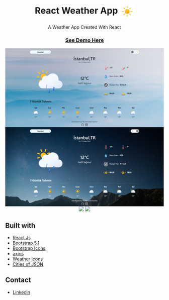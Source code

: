 <h1 align="center">React Weather App <img align="center" src="src/Components/icons/01d.svg" width="45"></h1>
<p align="center">A Weather App Created With React</p>

<h3 align="center"><a href="https://muhammedseyhann-react-weather-app.netlify.app">See Demo Here</a></h3>

<img align="center" src="./ss_light.png">

<br >
<img align="center" src="./ss_dark.png">

<br>

<div align="center">
<img src="https://img.shields.io/badge/React-20232A?style=for-the-badge&logo=react&logoColor=61DAFB"></img>
<img src="https://img.shields.io/badge/Bootstrap-563D7C?style=for-the-badge&logo=bootstrap&logoColor=white"></img>
</div>

## Built with

-   [React Js](https://reactjs.org)
-   [Bootstrap 5.1](https://getbootstrap.com/)
-   [Bootstrap Icons](https://icons.getbootstrap.com/)
-   [axios](https://www.npmjs.com/package/axios/)
-   [Weather Icons](https://bas.dev/projects/weather-icons)
-   [Cities of JSON](https://gist.github.com/ozdemirburak/4821a26db048cc0972c1beee48a408de)

## Contact

-   [Linkedin](https://www.linkedin.com/in/muhammedseyhann/)
